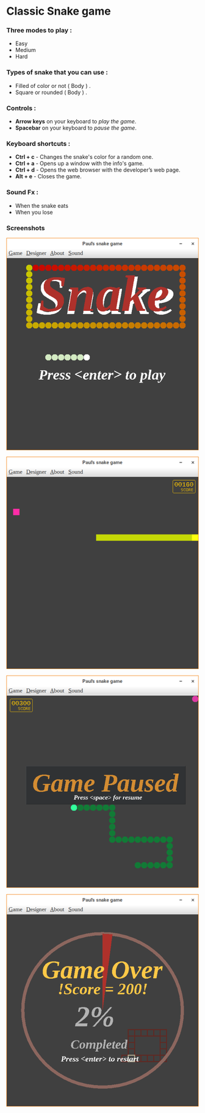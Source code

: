 # Classic Snake game

### Three modes to play : 

* Easy  
* Medium 
* Hard 

### Types of snake that you can use : 

* Filled of color or not ( Body ) . 
* Square or rounded ( Body ) .

### Controls : 

* **Arrow keys** on your keyboard to *play the game*.
* **Spacebar** on your keyboard to *pause the game*. 

### Keyboard shortcuts :

* **Ctrl + c** - Changes the snake's color for a random one. 
* **Ctrl + a** - Opens up a window with the info's game. 
* **Ctrl + d** - Opens the web browser with the developer’s web page.
* **Alt + e** - Closes the game.

### Sound Fx :

* When the snake eats 
* When you lose 


### Screenshots


![intro](images/imgSnakeIntro.png)

![square](images/imgSnakeSquare.png)

![pause](images/imgSnakePaused.png)

![game over](images/imgSnakeGameOver.png)

